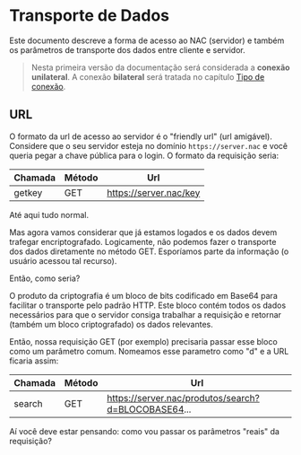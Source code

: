 # Transporte de Dados

Este documento descreve a forma de acesso ao NAC (servidor) e também os parâmetros de transporte dos dados entre cliente e servidor.

>Nesta primeira versão da documentação será considerada a **conexão unilateral**. A conexão **bilateral** será tratada no capítulo [Tipo de conexão](https://github.com/w5team/NAC/blob/master/doc/tipoconexao.md).

## URL
O formato da url de acesso ao servidor é o "friendly url" (url amigável). Considere que o seu servidor esteja no domínio ```https://server.nac``` e você queria pegar a chave pública para o login. O formato da requisição seria:

Chamada|Método|Url
---|---|---
getkey|GET|https://server.nac/key

Até aqui tudo normal. 

Mas agora vamos considerar que já estamos logados e os dados devem trafegar encriptografado. Logicamente, não podemos fazer o transporte dos dados diretamente no método GET. Esporíamos parte da informação (o usuário acessou tal recurso).

Então, como seria?

O produto da criptografia é um bloco de bits codificado em Base64 para facilitar o transporte pelo padrão HTTP. Este bloco contém todos os dados necessários para que o servidor consiga trabalhar a requisição e retornar (também um bloco criptografado) os dados relevantes.

Então, nossa requisição GET (por exemplo) precisaria passar esse bloco como um parâmetro comum. Nomeamos esse parametro como "d" e a URL ficaria assim:

Chamada|Método|Url
-|-|-
search|GET|https://server.nac/produtos/search?d=BLOCOBASE64...

Aí você deve estar pensando: como vou passar os parâmetros "reais" da requisição?
